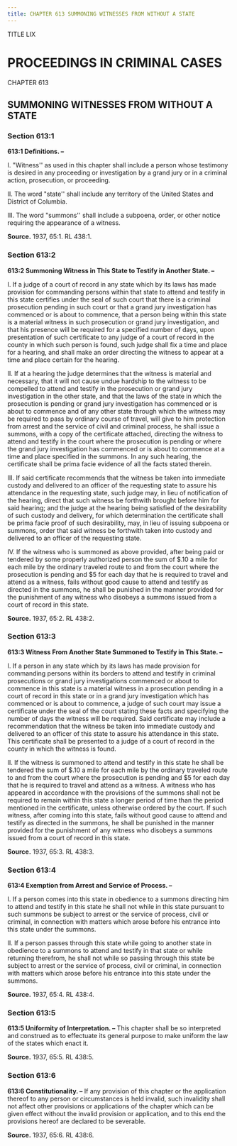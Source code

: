 ```yaml
---
title: CHAPTER 613 SUMMONING WITNESSES FROM WITHOUT A STATE
---
```


TITLE LIX
                                             
PROCEEDINGS IN CRIMINAL CASES
=============================

CHAPTER 613
                                             
SUMMONING WITNESSES FROM WITHOUT A STATE
----------------------------------------

### Section 613:1

 **613:1 Definitions. –**
                                             
 I. "Witness'' as used in this chapter shall include a person whose
testimony is desired in any proceeding or investigation by a grand jury
or in a criminal action, prosecution, or proceeding.
                                             
 II. The word "state'' shall include any territory of the United
States and District of Columbia.
                                             
 III. The word "summons'' shall include a subpoena, order, or other
notice requiring the appearance of a witness.

**Source.** 1937, 65:1. RL 438:1.

### Section 613:2

 **613:2 Summoning Witness in This State to Testify in Another State.
–**
                                             
 I. If a judge of a court of record in any state which by its laws
has made provision for commanding persons within that state to attend
and testify in this state certifies under the seal of such court that
there is a criminal prosecution pending in such court or that a grand
jury investigation has commenced or is about to commence, that a person
being within this state is a material witness in such prosecution or
grand jury investigation, and that his presence will be required for a
specified number of days, upon presentation of such certificate to any
judge of a court of record in the county in which such person is found,
such judge shall fix a time and place for a hearing, and shall make an
order directing the witness to appear at a time and place certain for
the hearing.
                                             
 II. If at a hearing the judge determines that the witness is
material and necessary, that it will not cause undue hardship to the
witness to be compelled to attend and testify in the prosecution or
grand jury investigation in the other state, and that the laws of the
state in which the prosecution is pending or grand jury investigation
has commenced or is about to commence and of any other state through
which the witness may be required to pass by ordinary course of travel,
will give to him protection from arrest and the service of civil and
criminal process, he shall issue a summons, with a copy of the
certificate attached, directing the witness to attend and testify in the
court where the prosecution is pending or where the grand jury
investigation has commenced or is about to commence at a time and place
specified in the summons. In any such hearing, the certificate shall be
prima facie evidence of all the facts stated therein.
                                             
 III. If said certificate recommends that the witness be taken into
immediate custody and delivered to an officer of the requesting state to
assure his attendance in the requesting state, such judge may, in lieu
of notification of the hearing, direct that such witness be forthwith
brought before him for said hearing; and the judge at the hearing being
satisfied of the desirability of such custody and delivery, for which
determination the certificate shall be prima facie proof of such
desirability, may, in lieu of issuing subpoena or summons, order that
said witness be forthwith taken into custody and delivered to an officer
of the requesting state.
                                             
 IV. If the witness who is summoned as above provided, after being
paid or tendered by some properly authorized person the sum of 
                                             $.10 a
mile for each mile by the ordinary traveled route to and from the court
where the prosecution is pending and 
                                             $5 for each day that he is
required to travel and attend as a witness, fails without good cause to
attend and testify as directed in the summons, he shall be punished in
the manner provided for the punishment of any witness who disobeys a
summons issued from a court of record in this state.

**Source.** 1937, 65:2. RL 438:2.

### Section 613:3

 **613:3 Witness From Another State Summoned to Testify in This
State. –**
                                             
 I. If a person in any state which by its laws has made provision for
commanding persons within its borders to attend and testify in criminal
prosecutions or grand jury investigations commenced or about to commence
in this state is a material witness in a prosecution pending in a court
of record in this state or in a grand jury investigation which has
commenced or is about to commence, a judge of such court may issue a
certificate under the seal of the court stating these facts and
specifying the number of days the witness will be required. Said
certificate may include a recommendation that the witness be taken into
immediate custody and delivered to an officer of this state to assure
his attendance in this state. This certificate shall be presented to a
judge of a court of record in the county in which the witness is found.
                                             
 II. If the witness is summoned to attend and testify in this state
he shall be tendered the sum of 
                                             $.10 a mile for each mile by the
ordinary traveled route to and from the court where the prosecution is
pending and 
                                             $5 for each day that he is required to travel and attend as
a witness. A witness who has appeared in accordance with the provisions
of the summons shall not be required to remain within this state a
longer period of time than the period mentioned in the certificate,
unless otherwise ordered by the court. If such witness, after coming
into this state, fails without good cause to attend and testify as
directed in the summons, he shall be punished in the manner provided for
the punishment of any witness who disobeys a summons issued from a court
of record in this state.

**Source.** 1937, 65:3. RL 438:3.

### Section 613:4

 **613:4 Exemption from Arrest and Service of Process. –**
                                             
 I. If a person comes into this state in obedience to a summons
directing him to attend and testify in this state he shall not while in
this state pursuant to such summons be subject to arrest or the service
of process, civil or criminal, in connection with matters which arose
before his entrance into this state under the summons.
                                             
 II. If a person passes through this state while going to another
state in obedience to a summons to attend and testify in that state or
while returning therefrom, he shall not while so passing through this
state be subject to arrest or the service of process, civil or criminal,
in connection with matters which arose before his entrance into this
state under the summons.

**Source.** 1937, 65:4. RL 438:4.

### Section 613:5

 **613:5 Uniformity of Interpretation. –** This chapter shall be so
interpreted and construed as to effectuate its general purpose to make
uniform the law of the states which enact it.

**Source.** 1937, 65:5. RL 438:5.

### Section 613:6

 **613:6 Constitutionality. –** If any provision of this chapter or
the application thereof to any person or circumstances is held invalid,
such invalidity shall not affect other provisions or applications of the
chapter which can be given effect without the invalid provision or
application, and to this end the provisions hereof are declared to be
severable.

**Source.** 1937, 65:6. RL 438:6.
